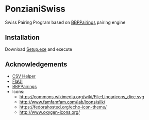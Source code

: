 # PonzianiSwiss
Swiss Pairing Program based on [BBPPairings](https://github.com/BieremaBoyzProgramming/bbpPairings) pairing engine

## Installation
Download [Setup.exe](https://raw.githubusercontent.com/guentherc/PonzianiSwiss/master/docs/Installer/setup.exe) and execute

## Acknowledgements ##

* [CSV Helper](https://joshclose.github.io/CsvHelper/)
* [FlaUI](https://github.com/FlaUI/FlaUI)
* [BBPPairings](https://github.com/BieremaBoyzProgramming/bbpPairings)
* Icons:
  - https://commons.wikimedia.org/wiki/File:Linearicons_dice.svg
  - http://www.famfamfam.com/lab/icons/silk/
  - https://fedorahosted.org/echo-icon-theme/
  - http://www.oxygen-icons.org/
